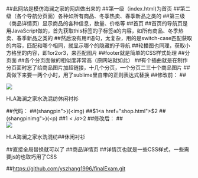 ##此网站是模仿海澜之家的网店做出来的
##第一级（index.html)为首页
##第二级（各个导航分页面）各种如所有商品、冬季热卖、春季新品之类的
##第三级（商品详情页）显示商品的各种信息，数量、价格等
##首页
##首页的导航页是用JavaScript做的，首先获取this标签的子标签a的内容，如所有商品、冬季热卖、春季新品之类的
##然后没有用if语句，太复杂，用的是switch-case匹配获取的内容，匹配和哪个相同，就显示哪个的隐藏的子导航
##轮播图也同理，获取小方格里的内容，即1or2or3，来匹配图片
##footer就是简单的CSS样式处理
##分页面
##各个分页面做的相似度非常高（原网站就如此）
##有个插曲就是在制作分页面时忘了给商品图片加超链接，十几个分页，一个分页二三十个商品图片
##真做下来要一两个小时，用了sublime里自带的正则表达式替换
##修改前：
##<div class="shangpin"><img src="../images/s1.jpg" class="shangpinimg"><p class="shangpinming">HLA海澜之家水洗混纺休闲衬衫</p>
##代码：
##(shangpin">)(<img)
##$1<a href="shop.html">$2
##(shangpinimg">)(<p)
##$1</a>$2
##修改后：
##<div class="shangpin"><a href="shop.html"><img src="../images/s1.jpg" class="shangpinimg"></a><p class="shangpinming">HLA海澜之家水洗混纺##休闲衬衫</p>
##直接全局替换就可以了
##商品详情页
##详情页也就是一些CSS样式，一些需要js的也取巧用了CSS


##https://github.com/yszhang1996/finalExam.git
